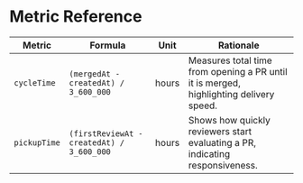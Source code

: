 # Metric Reference

| Metric       | Formula                                   | Unit  | Rationale                                                                              |
| ------------ | ----------------------------------------- | ----- | -------------------------------------------------------------------------------------- |
| `cycleTime`  | `(mergedAt - createdAt) / 3_600_000`      | hours | Measures total time from opening a PR until it is merged, highlighting delivery speed. |
| `pickupTime` | `(firstReviewAt - createdAt) / 3_600_000` | hours | Shows how quickly reviewers start evaluating a PR, indicating responsiveness.          |
